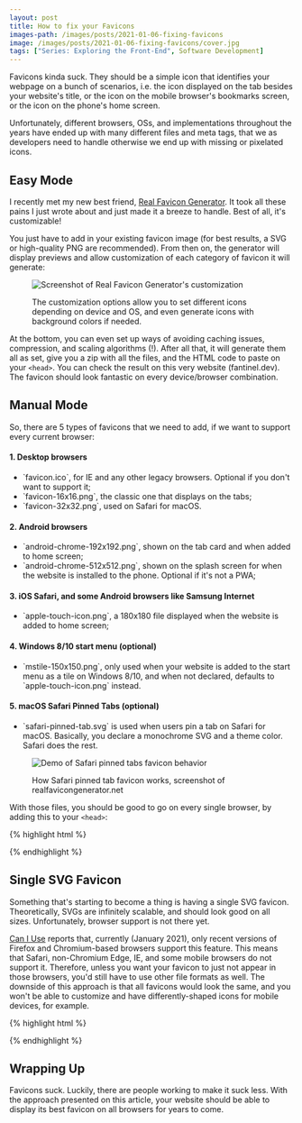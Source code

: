 ```yaml
---
layout: post
title: How to fix your Favicons
images-path: /images/posts/2021-01-06-fixing-favicons
image: /images/posts/2021-01-06-fixing-favicons/cover.jpg
tags: ["Series: Exploring the Front-End", Software Development]
---
```


Favicons kinda suck. They should be a simple icon that identifies your webpage on a bunch of scenarios, i.e. the icon displayed on the tab besides your website's title, or the icon on the mobile browser's bookmarks screen, or the icon on the phone's home screen.

Unfortunately, different browsers, OSs, and implementations throughout the years have ended up with many different files and meta tags, that we as developers need to handle otherwise we end up with missing or pixelated icons.

## Easy Mode

I recently met my new best friend, [Real Favicon Generator](https://realfavicongenerator.net/). It took all these pains I just wrote about and just made it a breeze to handle. Best of all, it's customizable!

You just have to add in your existing favicon image (for best results, a SVG or high-quality PNG are recommended). From then on, the generator will display previews and allow customization of each category of favicon it will generate:

<figure markdown="1">

![Screenshot of Real Favicon Generator's customization]({{page.images-path}}/favicon-generator-customization.jpg)

<figcaption>The customization options allow you to set different icons depending on device and OS, and even generate icons with background colors if needed.</figcaption>
</figure>

At the bottom, you can even set up ways of avoiding caching issues, compression, and scaling algorithms (!). After all that, it will generate them all as set, give you a zip with all the files, and the HTML code to paste on your `<head>`. You can check the result on this very website (fantinel.dev). The favicon should look fantastic on every device/browser combination.

## Manual Mode

So, there are 5 types of favicons that we need to add, if we want to support every current browser:

#### 1. Desktop browsers
<ul>
  <li>`favicon.ico`, for IE and any other legacy browsers. Optional if you don't want to support it;</li>
  <li>`favicon-16x16.png`, the classic one that displays on the tabs;</li>
  <li>`favicon-32x32.png`, used on Safari for macOS.</li>
</ul>

#### 2. Android browsers
<ul>
  <li>`android-chrome-192x192.png`, shown on the tab card and when added to home screen;</li>
  <li>`android-chrome-512x512.png`, shown on the splash screen for when the website is installed to the phone. Optional if it's not a PWA;</li>
</ul>

#### 3. iOS Safari, and some Android browsers like Samsung Internet
<ul>
  <li>`apple-touch-icon.png`, a 180x180 file displayed when the website is added to home screen;</li>
</ul>

#### 4. Windows 8/10 start menu (optional)
<ul>
  <li>`mstile-150x150.png`, only used when your website is added to the start menu as a tile on Windows 8/10, and when not declared, defaults to `apple-touch-icon.png` instead.</li>
</ul>

#### 5. macOS Safari Pinned Tabs (optional)
<ul>
  <li>`safari-pinned-tab.svg` is used when users pin a tab on Safari for macOS. Basically, you declare a monochrome SVG and a theme color. Safari does the rest.</li>
</ul>

<figure markdown="1">

![Demo of Safari pinned tabs favicon behavior]({{page.images-path}}/safari-pinned-tabs-demo.jpg)

<figcaption>How Safari pinned tab favicon works, screenshot of realfavicongenerator.net</figcaption>
</figure>

With those files, you should be good to go on every single browser, by adding this to your `<head>`:

{% highlight html %}
<head>
  <link rel="apple-touch-icon" sizes="180x180" href="/apple-touch-icon.png">
  <link rel="icon" type="image/png" sizes="32x32" href="/favicon-32x32.png">
  <link rel="icon" type="image/png" sizes="16x16" href="/favicon-16x16.png?">
  <link rel="manifest" href="/site.webmanifest">
  <link rel="mask-icon" href="/safari-pinned-tab.svg" color="#000000">
  <link rel="shortcut icon" href="/favicon.ico">
</head>
{% endhighlight %}

## Single SVG Favicon

Something that's starting to become a thing is having a single SVG favicon. Theoretically, SVGs are infinitely scalable, and should look good on all sizes. Unfortunately, browser support is not there yet.

[Can I Use](https://caniuse.com/link-icon-svg) reports that, currently (January 2021), only recent versions of Firefox and Chromium-based browsers support this feature. This means that Safari, non-Chromium Edge, IE, and some mobile browsers do not support it. Therefore, unless you want your favicon to just not appear in those browsers, you'd still have to use other file formats as well. The downside of this approach is that all favicons would look the same, and you won't be able to customize and have differently-shaped icons for mobile devices, for example.

{% highlight html %}
<head>
  <link rel="icon" href="favicon.svg">
</head>
{% endhighlight %}

## Wrapping Up

Favicons suck. Luckily, there are people working to make it suck less. With the approach presented on this article, your website should be able to display its best favicon on all browsers for years to come.